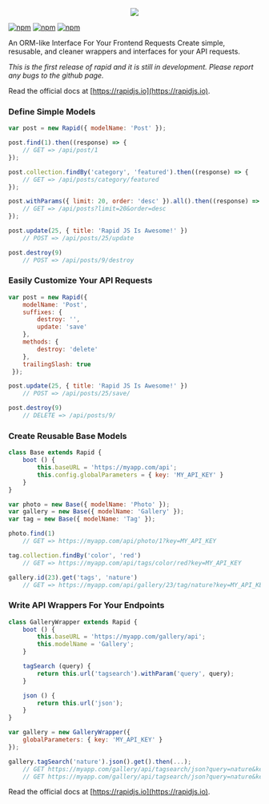 <p align="center">
<img src="https://rapidjs.io/images/rapid-logo-gh-readme.png" />
</p>

[![npm](https://img.shields.io/npm/v/rapid.js.svg?style=flat-square)](https://www.npmjs.com/package/rapid.js)
[![npm](https://img.shields.io/npm/dt/rapid.js.svg?style=flat-square)](https://www.npmjs.com/package/rapid.js)
[![npm](https://img.shields.io/travis/rapidjs/rapid.js.svg?branch=master&style=flat-square)](https://www.npmjs.com/package/rapid.js)

An ORM-like Interface For Your Frontend Requests
Create simple, resusable, and cleaner wrappers and interfaces for your API requests.

*This is the first release of rapid and it is still in development. Please report any bugs to the github page.*

Read the official docs at [https://rapidjs.io](https://rapidjs.io).

### Define Simple Models
```js
var post = new Rapid({ modelName: 'Post' });

post.find(1).then((response) => {
    // GET => /api/post/1
});

post.collection.findBy('category', 'featured').then((response) => {
    // GET => /api/posts/category/featured
});

post.withParams({ limit: 20, order: 'desc' }).all().then((response) => {
    // GET => /api/posts?limit=20&order=desc
});

post.update(25, { title: 'Rapid JS Is Awesome!' })
    // POST => /api/posts/25/update

post.destroy(9)
    // POST => /api/posts/9/destroy
```

### Easily Customize Your API Requests
```js
var post = new Rapid({
    modelName: 'Post',
    suffixes: {
        destroy: '',
        update: 'save'
    },
    methods: {
        destroy: 'delete'
    },
    trailingSlash: true
 });

post.update(25, { title: 'Rapid JS Is Awesome!' })
    // POST => /api/posts/25/save/

post.destroy(9)
    // DELETE => /api/posts/9/
```

### Create Reusable Base Models
```js
class Base extends Rapid {
    boot () {
        this.baseURL = 'https://myapp.com/api';
        this.config.globalParameters = { key: 'MY_API_KEY' }
    }
}

var photo = new Base({ modelName: 'Photo' });
var gallery = new Base({ modelName: 'Gallery' });
var tag = new Base({ modelName: 'Tag' });

photo.find(1)
    // GET => https://myapp.com/api/photo/1?key=MY_API_KEY

tag.collection.findBy('color', 'red')
    // GET => https://myapp.com/api/tags/color/red?key=MY_API_KEY

gallery.id(23).get('tags', 'nature')
    // GET => https://myapp.com/api/gallery/23/tag/nature?key=MY_API_KEY
```

### Write API Wrappers For Your Endpoints
```js
class GalleryWrapper extends Rapid {
    boot () {
        this.baseURL = 'https://myapp.com/gallery/api';
        this.modelName = 'Gallery';
    }

    tagSearch (query) {
        return this.url('tagsearch').withParam('query', query);
    }

    json () {
        return this.url('json');
    }
}

var gallery = new GalleryWrapper({
    globalParameters: { key: 'MY_API_KEY' }
});

gallery.tagSearch('nature').json().get().then(...);
    // GET https://myapp.com/gallery/api/tagsearch/json?query=nature&key=MY_API_KEY
    // GET https://myapp.com/gallery/api/tagsearch/json?query=nature&key=MY_API_KEY
```    

Read the official docs at [https://rapidjs.io](https://rapidjs.io).
